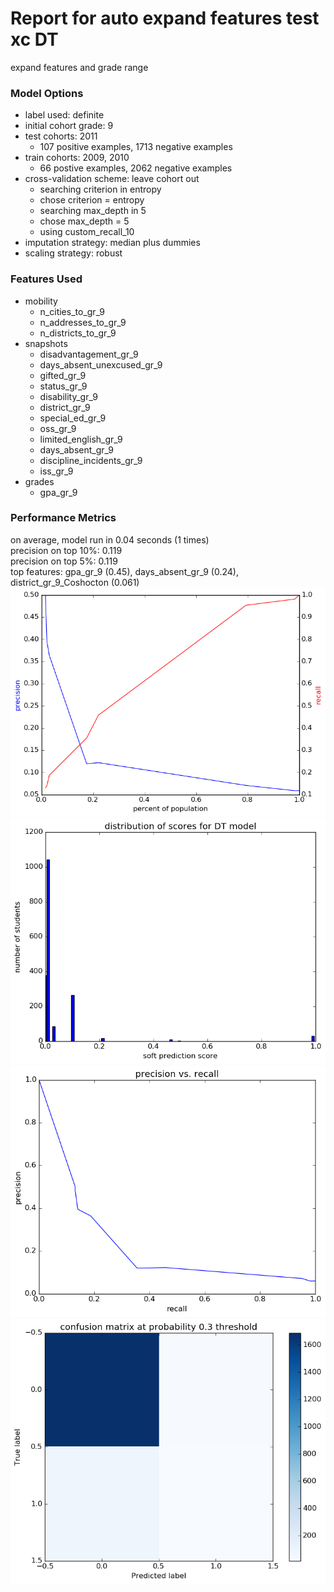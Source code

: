 # Report for auto expand features test xc DT
expand features and grade range

### Model Options
* label used: definite
* initial cohort grade: 9
* test cohorts: 2011
	 * 107 positive examples, 1713 negative examples
* train cohorts: 2009, 2010
	 * 66 postive examples, 2062 negative examples
* cross-validation scheme: leave cohort out
	 * searching criterion in entropy
	 * chose criterion = entropy
	 * searching max_depth in 5
	 * chose max_depth = 5
	 * using custom_recall_10
* imputation strategy: median plus dummies
* scaling strategy: robust

### Features Used
* mobility
	 * n_cities_to_gr_9
	 * n_addresses_to_gr_9
	 * n_districts_to_gr_9
* snapshots
	 * disadvantagement_gr_9
	 * days_absent_unexcused_gr_9
	 * gifted_gr_9
	 * status_gr_9
	 * disability_gr_9
	 * district_gr_9
	 * special_ed_gr_9
	 * oss_gr_9
	 * limited_english_gr_9
	 * days_absent_gr_9
	 * discipline_incidents_gr_9
	 * iss_gr_9
* grades
	 * gpa_gr_9

### Performance Metrics
on average, model run in 0.04 seconds (1 times) <br/>precision on top 10%: 0.119 <br/>precision on top 5%: 0.119 <br/>top features: gpa_gr_9 (0.45), days_absent_gr_9 (0.24), district_gr_9_Coshocton (0.061)
![auto_expand_features_test_xc_DT_precision_recall_at_k.png](auto_expand_features_test_xc_DT_precision_recall_at_k.png)
![auto_expand_features_test_xc_DT_score_dist.png](auto_expand_features_test_xc_DT_score_dist.png)
![auto_expand_features_test_xc_DT_pr_vs_threshold.png](auto_expand_features_test_xc_DT_pr_vs_threshold.png)
![auto_expand_features_test_xc_DT_confusion_mat_0.3.png](auto_expand_features_test_xc_DT_confusion_mat_0.3.png)
